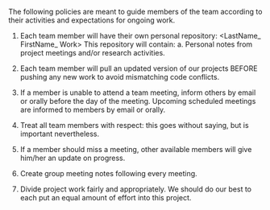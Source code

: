 The following policies are meant to guide members of the team according to their activities and expectations for ongoing work.

1. Each team member will have their own personal repository:
      <LastName_ FirstName_ Work>
   This repository will contain:
      a. Personal notes from project meetings and/or research activities.
      
2. Each team member will pull an updated version of our projects BEFORE pushing any new work to avoid mismatching code conflicts.

3. If a member is unable to attend a team meeting, inform others by email or orally before the day of the meeting. Upcoming scheduled meetings are informed to members by email or orally.

4.  Treat all team members with respect: this goes without saying, but is important nevertheless.

5.  If a member should miss a meeting, other available members will give him/her an update on progress.

6.  Create group meeting notes following every meeting.

7. Divide project work fairly and appropriately. We should do our best to each put an equal amount of effort into this project. 
